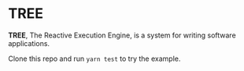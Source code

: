 # TREE

**TREE**, The Reactive Execution Engine, is a system for writing software applications.

Clone this repo and run `yarn test` to try the example.
